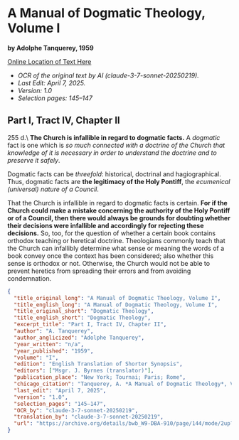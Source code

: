 # A Manual of Dogmatic Theology, Volume I

**by Adolphe Tanquerey, 1959**

[Online Location of Text Here](https://archive.org/details/bwb_W9-DBA-910/page/144/mode/2up?view=theater)

- *OCR of the original text by AI (claude-3-7-sonnet-20250219).*
- *Last Edit: April 7, 2025.*
- *Version: 1.0*
- *Selection pages: 145–147*

## Part I, Tract IV, Chapter II

255 d.\ **The Church is infallible in regard to dogmatic facts.** A *dogmatic* fact is one which is *so much connected with a doctrine of the Church that knowledge of it is necessary in order to understand the doctrine and to preserve it safely*.

Dogmatic facts can be *threefold*: historical, doctrinal and hagiographical. Thus, dogmatic facts are **the legitimacy of the Holy Pontiff**, the *ecumenical (universal) nature of a Council*.

That the Church is infallible in regard to dogmatic facts is certain. **For if the Church could make a mistake concerning the authority of the Holy Pontiff or of a Council, then there would always be grounds for doubting whether their decisions were infallible and accordingly for rejecting these decisions.** So, too, for the question of whether a certain book contains orthodox teaching or heretical doctrine. Theologians commonly teach that the Church can infallibly determine what sense or meaning the words of a book convey once the context has been considered; also whether this sense is orthodox or not. Otherwise, the Church would not be able to prevent heretics from spreading their errors and from avoiding condemnation.

```json
{
  "title_original_long": "A Manual of Dogmatic Theology, Volume I",
  "title_english_long": "A Manual of Dogmatic Theology, Volume I",
  "title_original_short": "Dogmatic Theology",
  "title_english_short": "Dogmatic Theology",
  "excerpt_title": "Part I, Tract IV, Chapter II",
  "author": "A. Tanquerey",
  "author_anglicized": "Adolphe Tanquerey",
  "year_written": "n/a",
  "year_published": "1959",
  "volume": "I",
  "edition": "English Translation of Shorter Synopsis",
  "editors": ["Msgr. J. Byrnes (translator)"],
  "publication_place": "New York; Tournai; Paris; Rome",
  "chicago_citation": "Tanquerey, A. *A Manual of Dogmatic Theology*, Vol. I. Translated by Msgr. J. Byrnes. New York; Tournai; Paris; Rome: Desclée Company, 1959.",
  "last_edit": "April 7, 2025",
  "version": "1.0",
  "selection_pages": "145–147",
  "OCR_by": "claude-3-7-sonnet-20250219",
  "translation_by": "claude-3-7-sonnet-20250219",
  "url": "https://archive.org/details/bwb_W9-DBA-910/page/144/mode/2up?view=theater"
}
```
